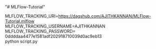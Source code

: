 "# MLFlow-Tutorial" 


MLFLOW_TRACKING_URI=https://dagshub.com/AJITHKANNAN/MLFlow-Tutorial.mlflow \
MLFLOW_TRACKING_USERNAME=AJITHKANNAN \
MLFLOW_TRACKING_PASSWORD= 0ddddaa4477e1581adf202918710039d0ac9eb13 \
python script.py